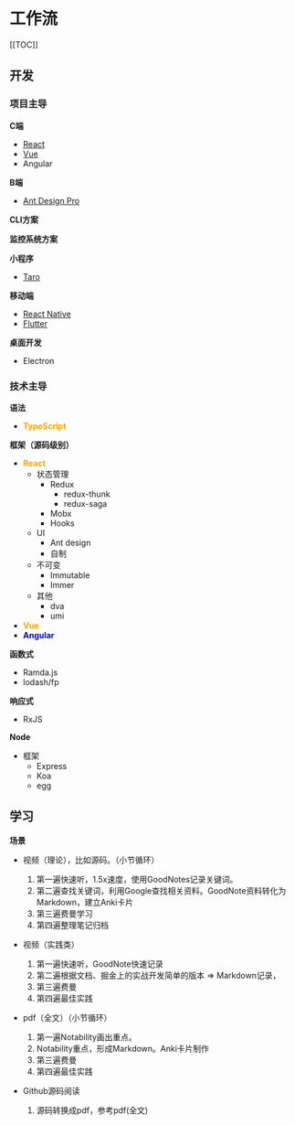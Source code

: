# 工作流

[[TOC]]

## 开发

### 项目主导

**C端**

- [React](https://zh-hans.reactjs.org/)
- [Vue](https://cn.vuejs.org/index.html)
- Angular

**B端**

- [Ant Design Pro](https://pro.ant.design/)

**CLI方案**

**监控系统方案**

**小程序**

- [Taro](https://nervjs.github.io/taro/docs/README.html)

**移动端**

- [React Native](https://reactnative.dev/)
- [Flutter](https://flutter.dev/)

**桌面开发**

- Electron



### 技术主导

**语法**

- <span style="color: orange">**TypeScript**</span>

**框架（源码级别）**

- <span style="color: orange">**React**</span>
  - 状态管理
    - Redux
      - redux-thunk
      - redux-saga
    - Mobx
    - Hooks
  - UI
    - Ant design
    - 自制
  - 不可变
    - Immutable
    - Immer
  - 其他
    - dva
    - umi
- <span style="color: orange">**Vue**</span>
- <span style="color: blue;">**Angular**</span>

**函数式**

- Ramda.js
- lodash/fp

**响应式**

- RxJS

**Node**

- 框架
  - Express
  - Koa
  - egg



## 学习

**场景**

- 视频（理论），比如源码。（小节循环）
  1. 第一遍快速听，1.5x速度，使用GoodNotes记录关键词。
  2. 第二遍查找关键词，利用Google查找相关资料。GoodNote资料转化为Markdown，建立Anki卡片
  3. 第三遍费曼学习
  4. 第四遍整理笔记归档

- 视频（实践类）
  1. 第一遍快速听，GoodNote快速记录
  2. 第二遍根据文档、掘金上的实战开发简单的版本 => Markdown记录，
  3. 第三遍费曼
  4. 第四遍最佳实践
- pdf（全文）（小节循环）
  1. 第一遍Notability画出重点。
  2. Notability重点，形成Markdown。Anki卡片制作
  3. 第三遍费曼
  4. 第四遍最佳实践
- Github源码阅读
  1. 源码转换成pdf，参考pdf(全文)